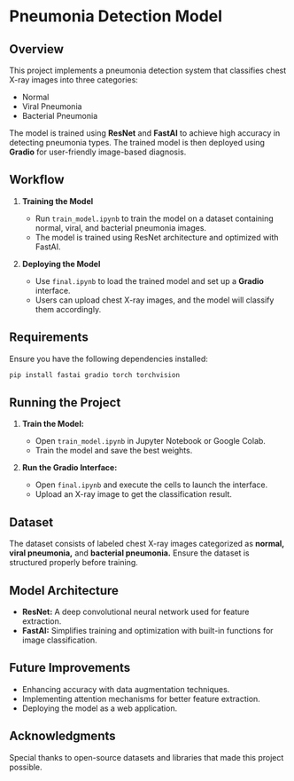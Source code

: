 # Pneumonia Detection Model

## Overview
This project implements a pneumonia detection system that classifies chest X-ray images into three categories:
- Normal
- Viral Pneumonia
- Bacterial Pneumonia

The model is trained using **ResNet** and **FastAI** to achieve high accuracy in detecting pneumonia types. The trained model is then deployed using **Gradio** for user-friendly image-based diagnosis.

## Workflow
1. **Training the Model**
   - Run `train_model.ipynb` to train the model on a dataset containing normal, viral, and bacterial pneumonia images.
   - The model is trained using ResNet architecture and optimized with FastAI.

2. **Deploying the Model**
   - Use `final.ipynb` to load the trained model and set up a **Gradio** interface.
   - Users can upload chest X-ray images, and the model will classify them accordingly.

## Requirements
Ensure you have the following dependencies installed:
```bash
pip install fastai gradio torch torchvision
```

## Running the Project
1. **Train the Model:**
   - Open `train_model.ipynb` in Jupyter Notebook or Google Colab.
   - Train the model and save the best weights.

2. **Run the Gradio Interface:**
   - Open `final.ipynb` and execute the cells to launch the interface.
   - Upload an X-ray image to get the classification result.

## Dataset
The dataset consists of labeled chest X-ray images categorized as **normal, viral pneumonia,** and **bacterial pneumonia.** Ensure the dataset is structured properly before training.

## Model Architecture
- **ResNet:** A deep convolutional neural network used for feature extraction.
- **FastAI:** Simplifies training and optimization with built-in functions for image classification.

## Future Improvements
- Enhancing accuracy with data augmentation techniques.
- Implementing attention mechanisms for better feature extraction.
- Deploying the model as a web application.

## Acknowledgments
Special thanks to open-source datasets and libraries that made this project possible.
